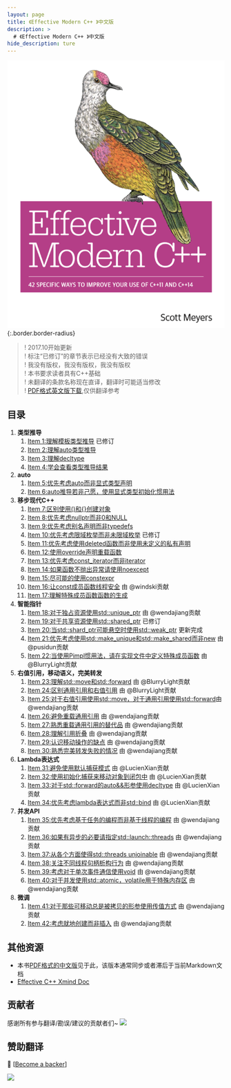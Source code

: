 ```yaml
---
layout: page
title: 《Effective Modern C++ 》中文版
description: >
  # 《Effective Modern C++ 》中文版
hide_description: ture
---
```


![](others/EffectiveModernCppChinese/0.Public/1.png){:.border.border-radius}

> ! 2017.10开始更新<br>
> ! 标注“已修订”的章节表示已经没有大致的错误<br>
> ! 我没有版权，我没有版权，我没有版权<br>
> ! 本书要求读者具有C++基础<br>
> ! 未翻译的条款名称现在直译，翻译时可能适当修改<br>
> ! [PDF格式英文版下载](https://github.com/kelthuzadx/EffectiveModernCppChinese/blob/master/0.Public/EffectiveModernCpp.pdf),仅供翻译参考<br>

## 目录
1. __类型推导__
	1. [Item 1:理解模板类型推导](https://benbenzi.games/others/EffectiveModernCppChinese/1.DeducingTypes/item1/) 已修订
	2. [Item 2:理解auto类型推导](https://benbenzi.games/others/EffectiveModernCppChinese/1.DeducingTypes/item2/)
	3. [Item 3:理解decltype](https://benbenzi.games/others/EffectiveModernCppChinese/1.DeducingTypes/item3/)
	4. [Item 4:学会查看类型推导结果](https://benbenzi.games/others/EffectiveModernCppChinese/1.DeducingTypes/item4/)
2. __auto__
	1. [Item 5:优先考虑auto而非显式类型声明](https://benbenzi.games/others/EffectiveModernCppChinese/2.Auto/item5/)
	2. [Item 6:auto推导若非己愿，使用显式类型初始化惯用法](https://benbenzi.games/others/EffectiveModernCppChinese/2.Auto/item6/)
3. __移步现代C++__
	1. [Item 7:区别使用()和{}创建对象](https://benbenzi.games/others/EffectiveModernCppChinese/3.MovingToModernCpp/item7/)
	2. [Item 8:优先考虑nullptr而非0和NULL](https://benbenzi.games/others/EffectiveModernCppChinese/3.MovingToModernCpp/item8/)
	3. [Item 9:优先考虑别名声明而非typedefs](https://benbenzi.games/others/EffectiveModernCppChinese/3.MovingToModernCpp/item9/)
	4. [Item 10:优先考虑限域枚举而非未限域枚举](https://benbenzi.games/others/EffectiveModernCppChinese/3.MovingToModernCpp/item10/) 已修订
	5. [Item 11:优先考虑使用deleted函数而非使用未定义的私有声明](https://benbenzi.games/others/EffectiveModernCppChinese/3.MovingToModernCpp/item11/)
	6. [Item 12:使用override声明重载函数](https://benbenzi.games/others/EffectiveModernCppChinese/3.MovingToModernCpp/item12/)
	7. [Item 13:优先考虑const_iterator而非iterator](https://benbenzi.games/others/EffectiveModernCppChinese/3.MovingToModernCpp/item13/)
	8. [Item 14:如果函数不抛出异常请使用noexcept](https://benbenzi.games/others/EffectiveModernCppChinese/3.MovingToModernCpp/item14/)
	9. [Item 15:尽可能的使用constexpr](https://benbenzi.games/others/EffectiveModernCppChinese/3.MovingToModernCpp/item15/)
	10. [Item 16:让const成员函数线程安全](https://benbenzi.games/others/EffectiveModernCppChinese/3.MovingToModernCpp/item16/) 由 @windski贡献
	11. [Item 17:理解特殊成员函数函数的生成](https://benbenzi.games/others/EffectiveModernCppChinese/3.MovingToModernCpp/item17/) 
4. __智能指针__
	1. [Item 18:对于独占资源使用std::unique_ptr](https://benbenzi.games/others/EffectiveModernCppChinese/4.SmartPointers/item18/) 由 @wendajiang贡献
	2. [Item 19:对于共享资源使用std::shared_ptr](https://benbenzi.games/others/EffectiveModernCppChinese/4.SmartPointers/item19/) 已修订
	3. [Item 20:当std::shard_ptr可能悬空时使用std::weak_ptr](https://benbenzi.games/others/EffectiveModernCppChinese/4.SmartPointers/item20/) 更新完成
	4. [Item 21:优先考虑使用std::make_unique和std::make_shared而非new](https://benbenzi.games/others/EffectiveModernCppChinese/4.SmartPointers/item21/) 由 @pusidun贡献
	5. [Item 22:当使用Pimpl惯用法，请在实现文件中定义特殊成员函数](https://benbenzi.games/others/EffectiveModernCppChinese/4.SmartPointers/item22/) 由 @BlurryLight贡献
5. __右值引用，移动语义，完美转发__
	1. [Item 23:理解std::move和std::forward](https://benbenzi.games/others/EffectiveModernCppChinese/5.RRefMovSemPerfForw/item23/) 由 @BlurryLight贡献
	2. [Item 24:区别通用引用和右值引用](https://benbenzi.games/others/EffectiveModernCppChinese/5.RRefMovSemPerfForw/item24/) 由 @BlurryLight贡献
	3. [Item 25:对于右值引用使用std::move，对于通用引用使用std::forward](https://benbenzi.games/others/EffectiveModernCppChinese/5.RRefMovSemPerfForw/item25/)由 @wendajiang贡献
	4. [Item 26:避免重载通用引用](https://benbenzi.games/others/EffectiveModernCppChinese/5.RRefMovSemPerfForw/item26/) 由 @wendajiang贡献
	5. [Item 27:熟悉重载通用引用的替代品](https://benbenzi.games/others/EffectiveModernCppChinese/5.RRefMovSemPerfForw/item27/) 由 @wendajiang贡献
	6. [Item 28:理解引用折叠](https://benbenzi.games/others/EffectiveModernCppChinese/5.RRefMovSemPerfForw/item28/) 由 @wendajiang贡献
	7. [Item 29:认识移动操作的缺点](https://benbenzi.games/others/EffectiveModernCppChinese/5.RRefMovSemPerfForw/item29/) 由 @wendajiang贡献
	8. [Item 30:熟悉完美转发失败的情况](https://benbenzi.games/others/EffectiveModernCppChinese/5.RRefMovSemPerfForw/item30/) 由 @wendajiang贡献
6. __Lambda表达式__
	1. [Item 31:避免使用默认捕获模式](https://benbenzi.games/others/EffectiveModernCppChinese/6.LambdaExpressions/item31/) 由 @LucienXian贡献
	2. [Item 32:使用初始化捕获来移动对象到闭包中](https://benbenzi.games/others/EffectiveModernCppChinese/6.LambdaExpressions/item32/) 由 @LucienXian贡献
	3. [Item 33:对于std::forward的auto&&形参使用decltype](https://benbenzi.games/others/EffectiveModernCppChinese/6.LambdaExpressions/item33/) 由 @LucienXian贡献
	4. [Item 34:优先考虑lambda表达式而非std::bind](https://benbenzi.games/others/EffectiveModernCppChinese/6.LambdaExpressions/item34/) 由 @LucienXian贡献
7. __并发API__
	1. [Item 35:优先考虑基于任务的编程而非基于线程的编程](https://benbenzi.games/others/EffectiveModernCppChinese/7.TheConcurrencyAPI/Item35/) 由 @wendajiang贡献
	2. [Item 36:如果有异步的必要请指定std::launch::threads](https://benbenzi.games/others/EffectiveModernCppChinese/7.TheConcurrencyAPI/item36/) 由 @wendajiang贡献
	3. [Item 37:从各个方面使得std::threads unjoinable](https://benbenzi.games/others/EffectiveModernCppChinese/7.TheConcurrencyAPI/item37/) 由 @wendajiang贡献
	4. [Item 38:关注不同线程句柄析构行为](https://benbenzi.games/others/EffectiveModernCppChinese/7.TheConcurrencyAPI/item38/) 由 @wendajiang贡献
	5. [Item 39:考虑对于单次事件通信使用void](https://benbenzi.games/others/EffectiveModernCppChinese/7.TheConcurrencyAPI/item39/) 由 @wendajiang贡献
	6. [Item 40:对于并发使用std::atomic，volatile用于特殊内存区](https://benbenzi.games/others/EffectiveModernCppChinese/7.TheConcurrencyAPI/item40/) 由 @wendajiang贡献
8. __微调__
	1. [Item 41:对于那些可移动总是被拷贝的形参使用传值方式](https://benbenzi.games/others/EffectiveModernCppChinese/8.Tweaks/item41/) 由 @wendajiang贡献
	2. [Item 42:考虑就地创建而非插入](https://benbenzi.games/others/EffectiveModernCppChinese/8.Tweaks/item42/) 由 @wendajiang贡献

## 其他资源
+ 本书[PDF格式的中文版](https://github.com/kelthuzadx/EffectiveModernCppChinese/blob/master/0.Public/translated/translate-zh-combine.pdf)见于此，该版本通常同步或者滞后于当前Markdown文档
+ [Effective C++ Xmind Doc](./0.Public/EffectModernC++.xmind)

## 贡献者

感谢所有参与翻译/勘误/建议的贡献者们~
<a href="https://github.com/kelthuzadx/EffectiveModernCppChinese/graphs/contributors"><img src="https://opencollective.com/EffectiveModernCppChinese/contributors.svg?width=890&button=false" /></a>

## 赞助翻译

 🙏 [[Become a backer](https://opencollective.com/EffectiveModernCppChinese#backer)]

<a href="https://opencollective.com/EffectiveModernCppChinese#backers" target="_blank"><img src="https://opencollective.com/EffectiveModernCppChinese/backers.svg?width=890"></a>
